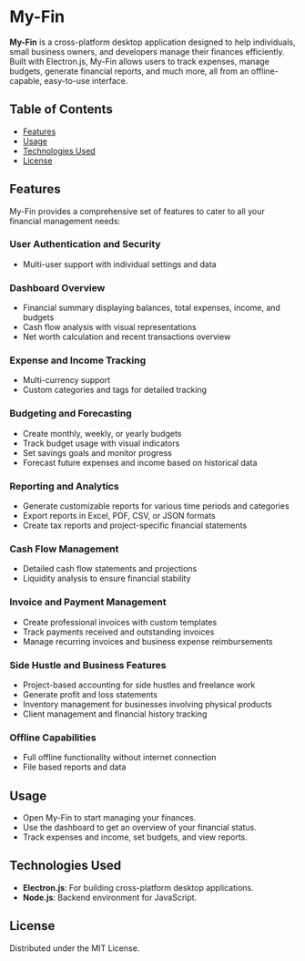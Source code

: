 # My-Fin

**My-Fin** is a cross-platform desktop application designed to help individuals, small business owners, and developers manage their finances efficiently. Built with Electron.js, My-Fin allows users to track expenses, manage budgets, generate financial reports, and much more, all from an offline-capable, easy-to-use interface.

## Table of Contents

- [Features](#features)
- [Usage](#usage)
- [Technologies Used](#technologies-used)
- [License](#license)

## Features

My-Fin provides a comprehensive set of features to cater to all your financial management needs:

### User Authentication and Security

- Multi-user support with individual settings and data

### Dashboard Overview

- Financial summary displaying balances, total expenses, income, and budgets
- Cash flow analysis with visual representations
- Net worth calculation and recent transactions overview

### Expense and Income Tracking

- Multi-currency support
- Custom categories and tags for detailed tracking

### Budgeting and Forecasting

- Create monthly, weekly, or yearly budgets
- Track budget usage with visual indicators
- Set savings goals and monitor progress
- Forecast future expenses and income based on historical data

### Reporting and Analytics

- Generate customizable reports for various time periods and categories
- Export reports in Excel, PDF, CSV, or JSON formats
- Create tax reports and project-specific financial statements

### Cash Flow Management

- Detailed cash flow statements and projections
- Liquidity analysis to ensure financial stability

### Invoice and Payment Management

- Create professional invoices with custom templates
- Track payments received and outstanding invoices
- Manage recurring invoices and business expense reimbursements

### Side Hustle and Business Features

- Project-based accounting for side hustles and freelance work
- Generate profit and loss statements
- Inventory management for businesses involving physical products
- Client management and financial history tracking

### Offline Capabilities

- Full offline functionality without internet connection
- File based reports and data

## Usage

- Open My-Fin to start managing your finances.
- Use the dashboard to get an overview of your financial status.
- Track expenses and income, set budgets, and view reports.

## Technologies Used

- **Electron.js**: For building cross-platform desktop applications.
- **Node.js**: Backend environment for JavaScript.

## License

Distributed under the MIT License.
